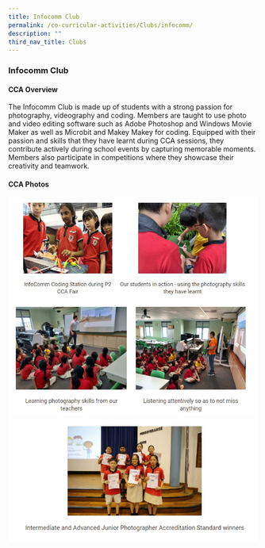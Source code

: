 ```yaml
---
title: Infocomm Club
permalink: /co-curricular-activities/Clubs/infocomm/
description: ""
third_nav_title: Clubs
---
```

### Infocomm Club

#### CCA Overview

The Infocomm Club is made up of students with a strong passion for photography, videography and coding. Members are taught to use photo and video editing software such as Adobe Photoshop and Windows Movie Maker as well as Microbit and Makey Makey for coding. Equipped with their passion and skills that they have learnt during CCA sessions, they contribute actively during school events by capturing memorable moments. Members also participate in competitions where they showcase their creativity and teamwork.

#### CCA Photos

![](/images/infocomm%201.jpg)
![](/images/infocomm%202.jpg)
![](/images/infocomm%203.jpg)
